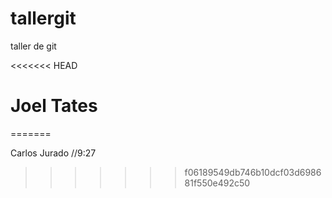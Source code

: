 # tallergit

taller de git

<!-- Carlos Jurado -->

<<<<<<< HEAD

# Joel Tates

=======

Carlos Jurado //9:27

> > > > > > > f06189549db746b10dcf03d698681f550e492c50
